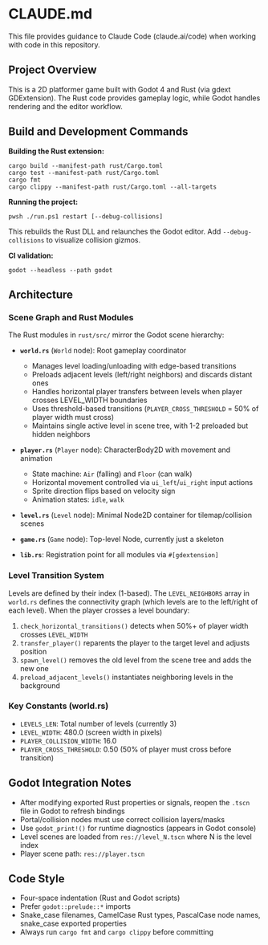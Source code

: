 # CLAUDE.md

This file provides guidance to Claude Code (claude.ai/code) when working with code in this repository.

## Project Overview

This is a 2D platformer game built with Godot 4 and Rust (via gdext GDExtension). The Rust code provides gameplay logic, while Godot handles rendering and the editor workflow.

## Build and Development Commands

**Building the Rust extension:**
```
cargo build --manifest-path rust/Cargo.toml
cargo test --manifest-path rust/Cargo.toml
cargo fmt
cargo clippy --manifest-path rust/Cargo.toml --all-targets
```

**Running the project:**
```
pwsh ./run.ps1 restart [--debug-collisions]
```
This rebuilds the Rust DLL and relaunches the Godot editor. Add `--debug-collisions` to visualize collision gizmos.

**CI validation:**
```
godot --headless --path godot
```

## Architecture

### Scene Graph and Rust Modules

The Rust modules in `rust/src/` mirror the Godot scene hierarchy:

- **`world.rs`** (`World` node): Root gameplay coordinator
  - Manages level loading/unloading with edge-based transitions
  - Preloads adjacent levels (left/right neighbors) and discards distant ones
  - Handles horizontal player transfers between levels when player crosses LEVEL_WIDTH boundaries
  - Uses threshold-based transitions (`PLAYER_CROSS_THRESHOLD` = 50% of player width must cross)
  - Maintains single active level in scene tree, with 1-2 preloaded but hidden neighbors

- **`player.rs`** (`Player` node): CharacterBody2D with movement and animation
  - State machine: `Air` (falling) and `Floor` (can walk)
  - Horizontal movement controlled via `ui_left`/`ui_right` input actions
  - Sprite direction flips based on velocity sign
  - Animation states: `idle`, `walk`

- **`level.rs`** (`Level` node): Minimal Node2D container for tilemap/collision scenes

- **`game.rs`** (`Game` node): Top-level Node, currently just a skeleton

- **`lib.rs`**: Registration point for all modules via `#[gdextension]`

### Level Transition System

Levels are defined by their index (1-based). The `LEVEL_NEIGHBORS` array in `world.rs` defines the connectivity graph (which levels are to the left/right of each level). When the player crosses a level boundary:

1. `check_horizontal_transitions()` detects when 50%+ of player width crosses `LEVEL_WIDTH`
2. `transfer_player()` reparents the player to the target level and adjusts position
3. `spawn_level()` removes the old level from the scene tree and adds the new one
4. `preload_adjacent_levels()` instantiates neighboring levels in the background

### Key Constants (world.rs)

- `LEVELS_LEN`: Total number of levels (currently 3)
- `LEVEL_WIDTH`: 480.0 (screen width in pixels)
- `PLAYER_COLLISION_WIDTH`: 16.0
- `PLAYER_CROSS_THRESHOLD`: 0.50 (50% of player must cross before transition)

## Godot Integration Notes

- After modifying exported Rust properties or signals, reopen the `.tscn` file in Godot to refresh bindings
- Portal/collision nodes must use correct collision layers/masks
- Use `godot_print!()` for runtime diagnostics (appears in Godot console)
- Level scenes are loaded from `res://level_N.tscn` where N is the level index
- Player scene path: `res://player.tscn`

## Code Style

- Four-space indentation (Rust and Godot scripts)
- Prefer `godot::prelude::*` imports
- Snake_case filenames, CamelCase Rust types, PascalCase node names, snake_case exported properties
- Always run `cargo fmt` and `cargo clippy` before committing
